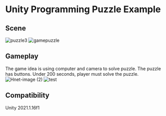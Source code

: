 # Unity Programming Puzzle Example

## Scene
![puzzle3](https://user-images.githubusercontent.com/43264365/139613235-a9dd5019-e372-4adb-8c49-e0cb6f4a8db3.png)
![gamepuzzle](https://user-images.githubusercontent.com/43264365/139605548-7d291617-557b-4fe6-9472-bb463f9e971c.png)

## Gameplay
The game idea is using computer and camera to solve puzzle. The puzzle has buttons. Under 200 seconds, player must solve the puzzle.
![Hnet-image (2)](https://user-images.githubusercontent.com/43264365/139613013-1cc1a319-9eb0-463e-a4cd-4c99b6f83229.gif)
![test](https://user-images.githubusercontent.com/43264365/139617316-18d6740e-bdf8-4bc9-9b42-17cab3fad4b9.png)

## Compatibility
Unity 2021.1.16f1
